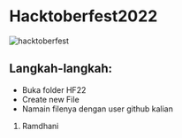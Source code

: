 # Hacktoberfest2022
![hacktoberfest](https://user-images.githubusercontent.com/47811548/194743430-01d0725f-9558-41aa-a529-fc93cc5ae800.png)

## Langkah-langkah:

- Buka folder HF22
- Create new File
- Namain filenya dengan user github kalian

1. Ramdhani
